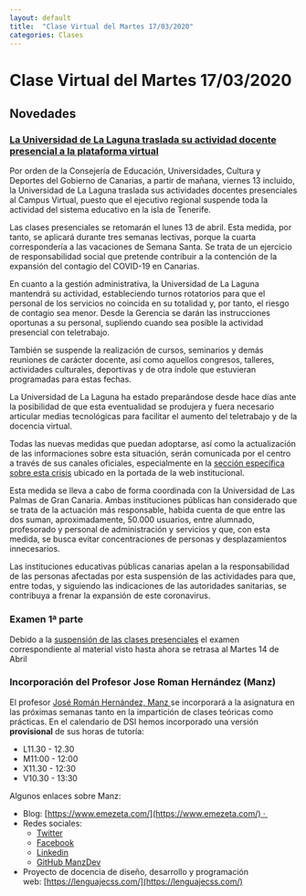 ```yaml
---
layout: default
title:  "Clase Virtual del Martes 17/03/2020"
categories: Clases
---
```


# Clase Virtual del Martes 17/03/2020

## Novedades

### [La Universidad de La Laguna traslada su actividad docente presencial a la plataforma virtual](https://www.ull.es/portal/noticias/2020/ull-traslada-docencia-plataforma-virtual/)

Por orden de la Consejería de Educación, Universidades, Cultura y Deportes del Gobierno de Canarias, a partir de mañana, viernes 13 incluido, la Universidad de La Laguna traslada sus actividades docentes presenciales al Campus Virtual, puesto que el ejecutivo regional suspende toda la actividad del sistema educativo en la isla de Tenerife.

Las clases presenciales se retomarán el lunes 13 de abril. Esta medida, por tanto, se aplicará durante tres semanas lectivas, porque la cuarta correspondería a las vacaciones de Semana Santa. Se trata de un ejercicio de responsabilidad social que pretende contribuir a la contención de la expansión del contagio del COVID-19 en Canarias.

En cuanto a la gestión administrativa, la Universidad de La Laguna mantendrá su actividad, estableciendo turnos rotatorios para que el personal de los servicios no coincida en su totalidad y, por tanto, el riesgo de contagio sea menor. Desde la Gerencia se darán las instrucciones oportunas a su personal, supliendo cuando sea posible la actividad presencial con teletrabajo.

También se suspende la realización de cursos, seminarios y demás reuniones de carácter docente, así como aquellos congresos, talleres, actividades culturales, deportivas y de otra índole que estuvieran programadas para estas fechas.

La Universidad de La Laguna ha estado preparándose desde hace días ante la posibilidad de que esta eventualidad se produjera y fuera necesario articular medias tecnológicas para facilitar el aumento del teletrabajo y de la docencia virtual.

Todas las nuevas medidas que puedan adoptarse, así como la actualización de las informaciones sobre esta situación, serán comunicada por el centro a través de sus canales oficiales, especialmente en la [sección específica sobre esta crisis](https://www.ull.es/coronavirus/) ubicado en la portada de la web institucional.

Esta medida se lleva a cabo de forma coordinada con la Universidad de Las Palmas de Gran Canaria. Ambas instituciones públicas han considerado que se trata de la actuación más responsable, habida cuenta de que entre las dos suman, aproximadamente, 50.000 usuarios, entre alumnado, profesorado y personal de administración y servicios y que, con esta medida, se busca evitar concentraciones de personas y desplazamientos innecesarios.

Las instituciones educativas públicas canarias apelan a la responsabilidad de las personas afectadas por esta suspensión de las actividades para que, entre todas, y siguiendo las indicaciones de las autoridades sanitarias, se contribuya a frenar la expansión de este coronavirus.

### Examen 1ª parte

Debido a la [suspensión de las clases presenciales](https://www.ull.es/portal/noticias/2020/ull-traslada-docencia-plataforma-virtual/) el examen correspondiente al  material visto hasta ahora se retrasa al  Martes 14 de Abril

### Incorporación del Profesor Jose Roman Hernández (Manz)

El profesor [José Román Hernández, Manz ](https://www.emezeta.com/manz)
se incorporará a la asignatura en las próximas semanas tanto en la impartición de clases teóricas como prácticas. En el calendario de DSI hemos incorporado una versión **provisional** de sus horas de tutoría:

* L11.30 - 12.30
* M11:00 - 12:00
* X11.30 - 12:30
* V10.30 - 13:30

Algunos enlaces sobre Manz:

- Blog: [https://www.emezeta.com/](https://www.emezeta.com/) · 
- Redes sociales: 
  - [Twitter](https://twitter.com/Manz)
  - [Facebook](https://www.facebook.com/emezetablog/)
  - [Linkedin](https://es.linkedin.com/in/joseromanhdez)
  - [GitHub ManzDev](https://github.com/ManzDev)
- Proyecto de docencia de diseño, desarrollo y programación web: [https://lenguajecss.com/](https://lenguajecss.com/)



<!--

## Promises

### Promise Chaining

* [Promise Chaining](https://javascript.info/promise-chaining)
* [tema2-async/exercises/promises/promise-chaining/](https://github.com/ULL-MII-SYTWS-1920/ull-mii-sytws-1920.github.io/blob/master/tema2-async/exercises/promises/promise-chaining/)
* [Promises chaining fetch]({{site.baseurl}}/tema2-async/promises-chaining-fetch-example)

### Error handling with promises

* [Error handling with promises](https://javascript.info/promise-error-handling)

```
[~/.../exception-inside-promise(master)]$ pwd -P
/Users/casiano/campus-virtual/1920/pl1920/apuntes/tema1-introduccion-a-javascript/event-loop/exercises/promises/exception-inside-promise
```

[Exercises: Exceptions and Promises](https://github.com/ULL-MII-SYTWS-1920/ull-mii-sytws-1920.github.io/tree/master/tema2-async/exercises/promises/exception-inside-promise)

### Promise API

* [Promise API](https://javascript.info/promise-api)

## Práctica: p3-t2-handling-events

* [Descripción de la Práctica]({{site.baseurl}}/tema2-async/practicas/p3-t2-handling-events/index.html)

## Node.js EventEmitters

* [Node.js EventEmitters]({{site.baseurl}}/tema2-async/event-emitter.html)

## Streams

* [Streams]({{site.baseurl}}/tema1-introduccion/streams)

## Processes

* [Node.js Child Processes]({{site.baseurl}}/tema2-async/processes)

-->